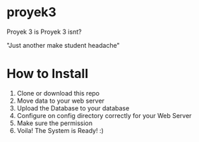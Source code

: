 # proyek3
Proyek 3 is Proyek 3 isnt?

"Just another make student headache"

# How to Install
1. Clone or download this repo
2. Move data to your web server
3. Upload the Database to your database
4. Configure on config directory correctly for your Web Server
5. Make sure the permission
6. Voila! The System is Ready! :)

